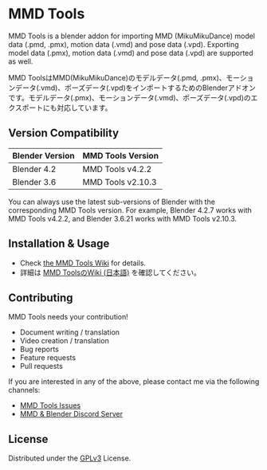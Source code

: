# MMD Tools
MMD Tools is a blender addon for importing MMD (MikuMikuDance) model data (.pmd, .pmx), motion data (.vmd) and pose data (.vpd). Exporting model data (.pmx), motion data (.vmd) and pose data (.vpd) are supported as well.

MMD ToolsはMMD(MikuMikuDance)のモデルデータ(.pmd, .pmx)、モーションデータ(.vmd)、ポーズデータ(.vpd)をインポートするためのBlenderアドオンです。モデルデータ(.pmx)、モーションデータ(.vmd)、ポーズデータ(.vpd)のエクスポートにも対応しています。

## Version Compatibility
| Blender Version | MMD Tools Version |
|-----------------|-------------------|
| Blender 4.2     | MMD Tools v4.2.2  |
| Blender 3.6     | MMD Tools v2.10.3 |

You can always use the latest sub-versions of Blender with the corresponding MMD Tools version. For example, Blender 4.2.7 works with MMD Tools v4.2.2, and Blender 3.6.21 works with MMD Tools v2.10.3.

## Installation & Usage
- Check [the MMD Tools Wiki](https://mmd-blender.fandom.com/wiki/MMD_Tools) for details.
- 詳細は [MMD ToolsのWiki (日本語)](https://mmd-blender.fandom.com/ja/wiki/MMD_Tools) を確認してください。

## Contributing
MMD Tools needs your contribution!

- Document writing / translation
- Video creation / translation
- Bug reports
- Feature requests
- Pull requests

If you are interested in any of the above, please contact me via the following channels:
- [MMD Tools Issues](https://github.com/UuuNyaa/blender_mmd_tools/issues)
- [MMD & Blender Discord Server](https://discord.gg/zRgUkuaPWw)

## License
Distributed under the [GPLv3](LICENSE) License.
